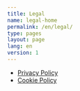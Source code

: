 ```yaml
---
title: Legal
name: legal-home
permalink: /en/legal/
type: pages
layout: page
lang: en
version: 1
---
```


 - [Privacy Policy]
 - [Cookie Policy]

[Privacy Policy]: /en/legal/privacy
[Cookie Policy]: /en/legal/cookie
